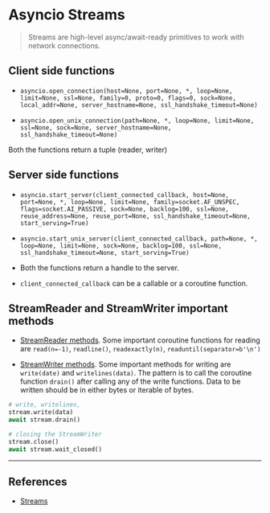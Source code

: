 # Asyncio Streams

> Streams are high-level async/await-ready primitives to work with network connections.

## Client side functions

* `asyncio.open_connection(host=None, port=None, *, loop=None, limit=None, ssl=None, family=0, proto=0, flags=0, sock=None, local_addr=None, server_hostname=None, ssl_handshake_timeout=None)`

* `asyncio.open_unix_connection(path=None, *, loop=None, limit=None, ssl=None, sock=None, server_hostname=None, ssl_handshake_timeout=None)`

Both the functions return a tuple (reader, writer)

## Server side functions

* `asyncio.start_server(client_connected_callback, host=None, port=None, *, loop=None, limit=None, family=socket.AF_UNSPEC, flags=socket.AI_PASSIVE, sock=None, backlog=100, ssl=None, reuse_address=None, reuse_port=None, ssl_handshake_timeout=None, start_serving=True)`

* `asyncio.start_unix_server(client_connected_callback, path=None, *, loop=None, limit=None, sock=None, backlog=100, ssl=None, ssl_handshake_timeout=None, start_serving=True)`

* Both the functions return a handle to the server.
* `client_connected_callback` can be a callable or a coroutine function.

## StreamReader and StreamWriter important methods

* [StreamReader methods](https://docs.python.org/3/library/asyncio-stream.html#streamreader). Some important coroutine functions for reading are `read(n=-1)`, `readline()`, `readexactly(n)`, `readuntil(separator=b'\n')`

* [StreamWriter methods](https://docs.python.org/3/library/asyncio-stream.html#streamwriter). Some important methods for writing are `write(date)` and `writelines(data)`. The pattern is to call the coroutine function  `drain()` after calling any of the write functions. Data to be written should be in either bytes or iterable of bytes.

```Python
# write, writelines,
stream.write(data)
await stream.drain()

# closing the StreamWriter
stream.close()
await stream.wait_closed()
```

---

## References

* [Streams](https://docs.python.org/3/library/asyncio-stream.html)

